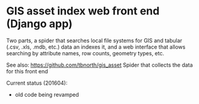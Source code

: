 # GIS asset index web front end (Django app)

Two parts, a spider that searches local file systems for GIS and tabular
(.csv, .xls, .mdb, etc.) data an indexes it, and a web interface that
allows searching by attribute names, row counts, geometry types, etc.

See also:  https://github.com/tbnorth/gis_asset
Spider that collects the data for this front end

Current status (201604):

 - old code being revamped
